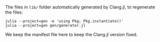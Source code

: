 The files in `lib/` folder automatically generated by Clang.jl, to regenerate the files:

```console
julia --project=gen -e 'using Pkg; Pkg.instantiate()'
julia --project=gen gen/generator.jl
```

We keep the manifest file here to keep the Clang.jl version fixed. 